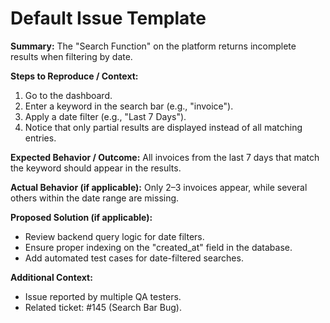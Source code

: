 # Default Issue Template

**Summary:**
The "Search Function" on the platform returns incomplete results when filtering by date.

**Steps to Reproduce / Context:**
1. Go to the dashboard.
2. Enter a keyword in the search bar (e.g., "invoice").
3. Apply a date filter (e.g., "Last 7 Days").
4. Notice that only partial results are displayed instead of all matching entries.

**Expected Behavior / Outcome:**
All invoices from the last 7 days that match the keyword should appear in the results.

**Actual Behavior (if applicable):**
Only 2–3 invoices appear, while several others within the date range are missing.

**Proposed Solution (if applicable):**
- Review backend query logic for date filters.
- Ensure proper indexing on the "created_at" field in the database.
- Add automated test cases for date-filtered searches.

**Additional Context:**
- Issue reported by multiple QA testers.
- Related ticket: #145 (Search Bar Bug).
